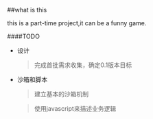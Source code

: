 ##what is this

this is a part-time project,it can be a funny game.

####TODO
* 设计
    > 完成首批需求收集，确定0.1版本目标

* 沙箱和脚本

    > 建立基本的沙箱机制
    
    > 使用javascript来描述业务逻辑
  
